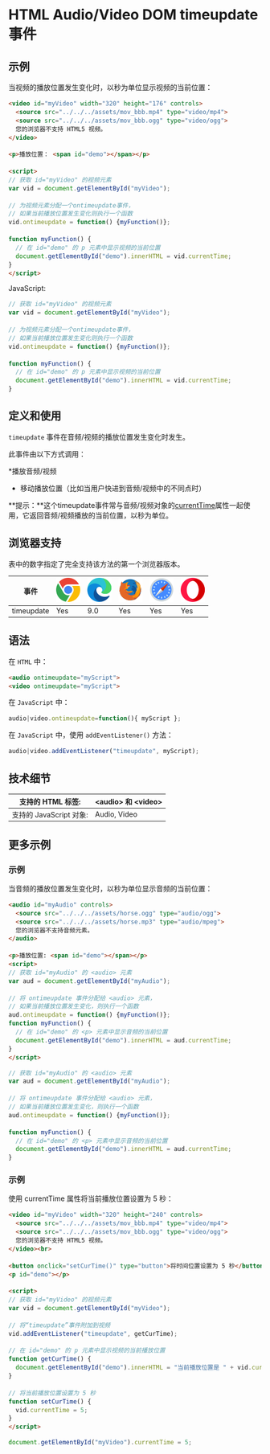 HTML Audio/Video DOM timeupdate 事件
===

## 示例

当视频的播放位置发生变化时，以秒为单位显示视频的当前位置：

```html idoc:preview:iframe
<video id="myVideo" width="320" height="176" controls>
  <source src="../../../assets/mov_bbb.mp4" type="video/mp4">
  <source src="../../../assets/mov_bbb.ogg" type="video/ogg">
  您的浏览器不支持 HTML5 视频。
</video>

<p>播放位置： <span id="demo"></span></p>

<script>
// 获取 id="myVideo" 的视频元素
var vid = document.getElementById("myVideo");

// 为视频元素分配一个ontimeupdate事件，
// 如果当前播放位置发生变化则执行一个函数
vid.ontimeupdate = function() {myFunction()};

function myFunction() {
  // 在 id="demo" 的 p 元素中显示视频的当前位置
  document.getElementById("demo").innerHTML = vid.currentTime;
}
</script>
```

JavaScript:

```js
// 获取 id="myVideo" 的视频元素
var vid = document.getElementById("myVideo");

// 为视频元素分配一个ontimeupdate事件，
// 如果当前播放位置发生变化则执行一个函数
vid.ontimeupdate = function() {myFunction()};

function myFunction() {
  // 在 id="demo" 的 p 元素中显示视频的当前位置
  document.getElementById("demo").innerHTML = vid.currentTime;
}
```

## 定义和使用

`timeupdate` 事件在音频/视频的播放位置发生变化时发生。

此事件由以下方式调用：

*播放音频/视频
* 移动播放位置（比如当用户快进到音频/视频中的不同点时）

**提示：**这个timeupdate事件常与音频/视频对象的[currentTime](./currenttime.md)属性一起使用，它返回音频/视频播放的当前位置，以秒为单位。

## 浏览器支持

表中的数字指定了完全支持该方法的第一个浏览器版本。

| 事件 | ![chrome][1] | ![edge][2] | ![firefox][3] | ![safari][4] | ![opera][5] |
| ----- | --- | --- | --- | --- | --- |
| timeupdate | Yes | 9.0 | Yes | Yes | Yes |
<!--rehype:style=width: 100%; display: inline-table;-->

## 语法

在 `HTML` 中：

```html
<audio ontimeupdate="myScript">
<video ontimeupdate="myScript">
```

在 `JavaScript` 中：

```js
audio|video.ontimeupdate=function(){ myScript };
```

在 `JavaScript` 中，使用 `addEventListener()` 方法：

```js
audio|video.addEventListener("timeupdate", myScript);
```

## 技术细节

| 支持的 HTML 标签: | \<audio> 和 \<video> |
| -------- | -------- |
| 支持的 JavaScript 对象: | Audio, Video |
<!--rehype:style=width: 100%; display: inline-table;-->

## 更多示例

### 示例

当音频的播放位置发生变化时，以秒为单位显示音频的当前位置：

```html idoc:preview:iframe
<audio id="myAudio" controls>
  <source src="../../../assets/horse.ogg" type="audio/ogg">
  <source src="../../../assets/horse.mp3" type="audio/mpeg">
  您的浏览器不支持音频元素。
</audio>

<p>播放位置: <span id="demo"></span></p>
<script>
// 获取 id="myAudio" 的 <audio> 元素
var aud = document.getElementById("myAudio");

// 将 ontimeupdate 事件分配给 <audio> 元素，
// 如果当前播放位置发生变化，则执行一个函数
aud.ontimeupdate = function() {myFunction()};
function myFunction() {
  // 在 id="demo" 的 <p> 元素中显示音频的当前位置
  document.getElementById("demo").innerHTML = aud.currentTime;
}
</script>
```

```js
// 获取 id="myAudio" 的 <audio> 元素
var aud = document.getElementById("myAudio");

// 将 ontimeupdate 事件分配给 <audio> 元素，
// 如果当前播放位置发生变化，则执行一个函数
aud.ontimeupdate = function() {myFunction()};

function myFunction() {
  // 在 id="demo" 的 <p> 元素中显示音频的当前位置
  document.getElementById("demo").innerHTML = aud.currentTime;
}
```

### 示例

使用 currentTime 属性将当前播放位置设置为 5 秒：

```html idoc:preview:iframe
<video id="myVideo" width="320" height="240" controls>
  <source src="../../../assets/mov_bbb.mp4" type="video/mp4">
  <source src="../../../assets/mov_bbb.ogg" type="video/ogg">
  您的浏览器不支持 HTML5 视频。
</video><br>

<button onclick="setCurTime()" type="button">将时间位置设置为 5 秒</button>
<p id="demo"></p>

<script>
// 获取 id="myVideo" 的视频元素
var vid = document.getElementById("myVideo");

// 将“timeupdate”事件附加到视频
vid.addEventListener("timeupdate", getCurTime);

// 在 id="demo" 的 p 元素中显示视频的当前播放位置
function getCurTime() { 
  document.getElementById("demo").innerHTML = "当前播放位置是 " + vid.currentTime + " 秒。";
} 

// 将当前播放位置设置为 5 秒
function setCurTime() { 
  vid.currentTime = 5;
} 
</script>
```

```js
document.getElementById("myVideo").currentTime = 5;
```


[1]: ../../../assets/chrome.svg
[2]: ../../../assets/edge.svg
[3]: ../../../assets/firefox.svg
[4]: ../../../assets/safari.svg
[5]: ../../../assets/opera.svg
